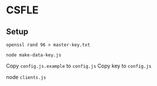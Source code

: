 # CSFLE

## Setup

`openssl rand 96 > master-key.txt`

`node make-data-key.js`

Copy `config.js.example` to `config.js`
Copy key to `config.js`

node `clients.js`

